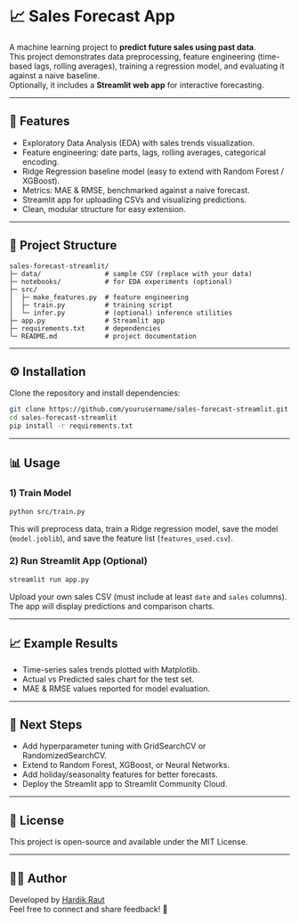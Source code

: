 # 📈 Sales Forecast App

A machine learning project to **predict future sales using past data**.  
This project demonstrates data preprocessing, feature engineering (time-based lags, rolling averages), training a regression model, and evaluating it against a naive baseline.  
Optionally, it includes a **Streamlit web app** for interactive forecasting.

---

## 🚀 Features
- Exploratory Data Analysis (EDA) with sales trends visualization.
- Feature engineering: date parts, lags, rolling averages, categorical encoding.
- Ridge Regression baseline model (easy to extend with Random Forest / XGBoost).
- Metrics: MAE & RMSE, benchmarked against a naive forecast.
- Streamlit app for uploading CSVs and visualizing predictions.
- Clean, modular structure for easy extension.

---

## 📂 Project Structure
```
sales-forecast-streamlit/
├─ data/                # sample CSV (replace with your data)
├─ notebooks/           # for EDA experiments (optional)
├─ src/
│  ├─ make_features.py  # feature engineering
│  ├─ train.py          # training script
│  └─ infer.py          # (optional) inference utilities
├─ app.py               # Streamlit app
├─ requirements.txt     # dependencies
└─ README.md            # project documentation
```

---

## ⚙️ Installation
Clone the repository and install dependencies:
```bash
git clone https://github.com/yourusername/sales-forecast-streamlit.git
cd sales-forecast-streamlit
pip install -r requirements.txt
```

---

## 📊 Usage

### 1) Train Model
```bash
python src/train.py
```
This will preprocess data, train a Ridge regression model, save the model (`model.joblib`), and save the feature list (`features_used.csv`).

### 2) Run Streamlit App (Optional)
```bash
streamlit run app.py
```

Upload your own sales CSV (must include at least `date` and `sales` columns). The app will display predictions and comparison charts.

---

## 📈 Example Results
- Time-series sales trends plotted with Matplotlib.
- Actual vs Predicted sales chart for the test set.
- MAE & RMSE values reported for model evaluation.

---

## 🔮 Next Steps
- Add hyperparameter tuning with GridSearchCV or RandomizedSearchCV.
- Extend to Random Forest, XGBoost, or Neural Networks.
- Add holiday/seasonality features for better forecasts.
- Deploy the Streamlit app to Streamlit Community Cloud.

---

## 📝 License
This project is open-source and available under the MIT License.

---

## 👨‍💻 Author
Developed by [Hardik Raut ](https://www.linkedin.com/in/your-profile/)  
Feel free to connect and share feedback! 🚀
